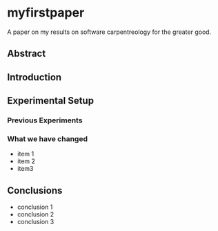 # myfirstpaper
A paper on my results on software carpentreology for the greater good.

## Abstract

## Introduction

## Experimental Setup
### Previous Experiments
### What we have changed
- item 1
- item 2
- item3

## Conclusions
- conclusion 1
- conclusion 2
- conclusion 3
